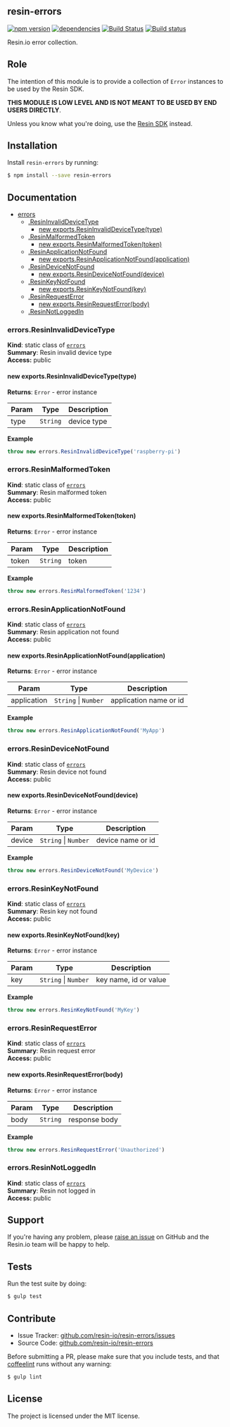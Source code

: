resin-errors
------------

[![npm version](https://badge.fury.io/js/resin-errors.svg)](http://badge.fury.io/js/resin-errors)
[![dependencies](https://david-dm.org/resin-io/resin-errors.png)](https://david-dm.org/resin-io/resin-errors.png)
[![Build Status](https://travis-ci.org/resin-io/resin-errors.svg?branch=master)](https://travis-ci.org/resin-io/resin-errors)
[![Build status](https://ci.appveyor.com/api/projects/status/c7g2vsshixiw4xw9?svg=true)](https://ci.appveyor.com/project/jviotti/resin-errors)

Resin.io error collection.

Role
----

The intention of this module is to provide a collection of `Error` instances to be used by the Resin SDK.

**THIS MODULE IS LOW LEVEL AND IS NOT MEANT TO BE USED BY END USERS DIRECTLY**.

Unless you know what you're doing, use the [Resin SDK](https://github.com/resin-io/resin-sdk) instead.

Installation
------------

Install `resin-errors` by running:

```sh
$ npm install --save resin-errors
```

Documentation
-------------


* [errors](#module_errors)
  * [.ResinInvalidDeviceType](#module_errors.ResinInvalidDeviceType)
    * [new exports.ResinInvalidDeviceType(type)](#new_module_errors.ResinInvalidDeviceType_new)
  * [.ResinMalformedToken](#module_errors.ResinMalformedToken)
    * [new exports.ResinMalformedToken(token)](#new_module_errors.ResinMalformedToken_new)
  * [.ResinApplicationNotFound](#module_errors.ResinApplicationNotFound)
    * [new exports.ResinApplicationNotFound(application)](#new_module_errors.ResinApplicationNotFound_new)
  * [.ResinDeviceNotFound](#module_errors.ResinDeviceNotFound)
    * [new exports.ResinDeviceNotFound(device)](#new_module_errors.ResinDeviceNotFound_new)
  * [.ResinKeyNotFound](#module_errors.ResinKeyNotFound)
    * [new exports.ResinKeyNotFound(key)](#new_module_errors.ResinKeyNotFound_new)
  * [.ResinRequestError](#module_errors.ResinRequestError)
    * [new exports.ResinRequestError(body)](#new_module_errors.ResinRequestError_new)
  * [.ResinNotLoggedIn](#module_errors.ResinNotLoggedIn)

<a name="module_errors.ResinInvalidDeviceType"></a>
### errors.ResinInvalidDeviceType
**Kind**: static class of <code>[errors](#module_errors)</code>  
**Summary**: Resin invalid device type  
**Access:** public  
<a name="new_module_errors.ResinInvalidDeviceType_new"></a>
#### new exports.ResinInvalidDeviceType(type)
**Returns**: <code>Error</code> - error instance  

| Param | Type | Description |
| --- | --- | --- |
| type | <code>String</code> | device type |

**Example**  
```js
throw new errors.ResinInvalidDeviceType('raspberry-pi')
```
<a name="module_errors.ResinMalformedToken"></a>
### errors.ResinMalformedToken
**Kind**: static class of <code>[errors](#module_errors)</code>  
**Summary**: Resin malformed token  
**Access:** public  
<a name="new_module_errors.ResinMalformedToken_new"></a>
#### new exports.ResinMalformedToken(token)
**Returns**: <code>Error</code> - error instance  

| Param | Type | Description |
| --- | --- | --- |
| token | <code>String</code> | token |

**Example**  
```js
throw new errors.ResinMalformedToken('1234')
```
<a name="module_errors.ResinApplicationNotFound"></a>
### errors.ResinApplicationNotFound
**Kind**: static class of <code>[errors](#module_errors)</code>  
**Summary**: Resin application not found  
**Access:** public  
<a name="new_module_errors.ResinApplicationNotFound_new"></a>
#### new exports.ResinApplicationNotFound(application)
**Returns**: <code>Error</code> - error instance  

| Param | Type | Description |
| --- | --- | --- |
| application | <code>String</code> &#124; <code>Number</code> | application name or id |

**Example**  
```js
throw new errors.ResinApplicationNotFound('MyApp')
```
<a name="module_errors.ResinDeviceNotFound"></a>
### errors.ResinDeviceNotFound
**Kind**: static class of <code>[errors](#module_errors)</code>  
**Summary**: Resin device not found  
**Access:** public  
<a name="new_module_errors.ResinDeviceNotFound_new"></a>
#### new exports.ResinDeviceNotFound(device)
**Returns**: <code>Error</code> - error instance  

| Param | Type | Description |
| --- | --- | --- |
| device | <code>String</code> &#124; <code>Number</code> | device name or id |

**Example**  
```js
throw new errors.ResinDeviceNotFound('MyDevice')
```
<a name="module_errors.ResinKeyNotFound"></a>
### errors.ResinKeyNotFound
**Kind**: static class of <code>[errors](#module_errors)</code>  
**Summary**: Resin key not found  
**Access:** public  
<a name="new_module_errors.ResinKeyNotFound_new"></a>
#### new exports.ResinKeyNotFound(key)
**Returns**: <code>Error</code> - error instance  

| Param | Type | Description |
| --- | --- | --- |
| key | <code>String</code> &#124; <code>Number</code> | key name, id or value |

**Example**  
```js
throw new errors.ResinKeyNotFound('MyKey')
```
<a name="module_errors.ResinRequestError"></a>
### errors.ResinRequestError
**Kind**: static class of <code>[errors](#module_errors)</code>  
**Summary**: Resin request error  
**Access:** public  
<a name="new_module_errors.ResinRequestError_new"></a>
#### new exports.ResinRequestError(body)
**Returns**: <code>Error</code> - error instance  

| Param | Type | Description |
| --- | --- | --- |
| body | <code>String</code> | response body |

**Example**  
```js
throw new errors.ResinRequestError('Unauthorized')
```
<a name="module_errors.ResinNotLoggedIn"></a>
### errors.ResinNotLoggedIn
**Kind**: static class of <code>[errors](#module_errors)</code>  
**Summary**: Resin not logged in  
**Access:** public  

Support
-------

If you're having any problem, please [raise an issue](https://github.com/resin-io/resin-errors/issues/new) on GitHub and the Resin.io team will be happy to help.

Tests
-----

Run the test suite by doing:

```sh
$ gulp test
```

Contribute
----------

- Issue Tracker: [github.com/resin-io/resin-errors/issues](https://github.com/resin-io/resin-errors/issues)
- Source Code: [github.com/resin-io/resin-errors](https://github.com/resin-io/resin-errors)

Before submitting a PR, please make sure that you include tests, and that [coffeelint](http://www.coffeelint.org/) runs without any warning:

```sh
$ gulp lint
```

License
-------

The project is licensed under the MIT license.
